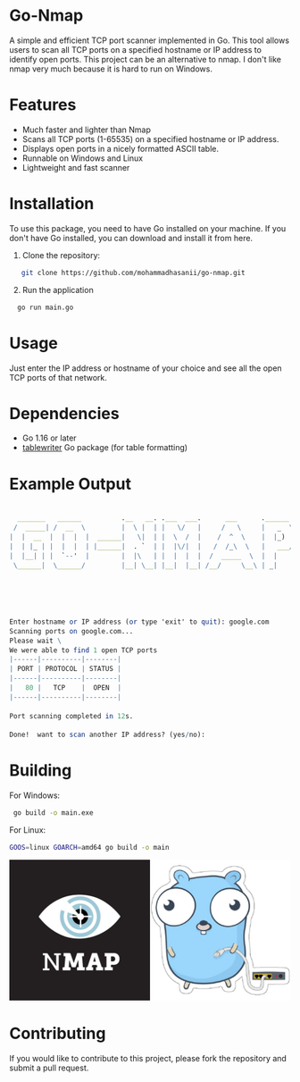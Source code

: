 
# Go-Nmap

A simple and efficient TCP port scanner implemented in Go. This tool allows users to scan all TCP ports on a specified hostname or IP address to identify open ports. 
This project can be an alternative to nmap. I don't like nmap very much because it is hard to run on Windows.


# Features

- Much faster and lighter than Nmap
- Scans all TCP ports (1-65535) on a specified hostname or IP address.
- Displays open ports in a nicely formatted ASCII table.
- Runnable on Windows and Linux
- Lightweight and fast scanner


# Installation
To use this package, you need to have Go installed on your machine. If you don't have Go installed, you can download and install it from here.


1. Clone the repository:
```bash
   git clone https://github.com/mohammadhasanii/go-nmap.git
```

2. Run the application
 ```bash
   go run main.go 
```
# Usage
Just enter the IP address or hostname of your choice and see all the open TCP ports of that network.

# Dependencies
- Go 1.16 or later
- [tablewriter](https://github.com/olekukonko/tablewriter) Go package (for table formatting)

# Example Output

```mathematica

  _______   ______          .__   __. .___  ___.      ___      .______   
 /  _____| /  __  \         |  \ |  | |   \/   |     /   \     |   _  \  
|  |  __  |  |  |  |  ______|   \|  | |  \  /  |    /  ^  \    |  |_)  | 
|  | |_ | |  |  |  | |______|  . `  | |  |\/|  |   /  /_\  \   |   ___/  
|  |__| | |  `--'  |        |  |\   | |  |  |  |  /  _____  \  |  |      
 \______|  \______/         |__| \__| |__|  |__| /__/     \__\ | _|      
                                                                         
         



Enter hostname or IP address (or type 'exit' to quit): google.com
Scanning ports on google.com...
Please wait \
We were able to find 1 open TCP ports
|------|----------|--------|
| PORT | PROTOCOL | STATUS |
|------|----------|--------|
|   80 |   TCP    |  OPEN  |
|------|----------|--------|

Port scanning completed in 12s.

Done!  want to scan another IP address? (yes/no):
```

# Building
For Windows:
```bash
 go build -o main.exe
```
For Linux:
```bash
GOOS=linux GOARCH=amd64 go build -o main
```


![Logo](./demo.jpg)



# Contributing
If you would like to contribute to this project, please fork the repository and submit a pull request.